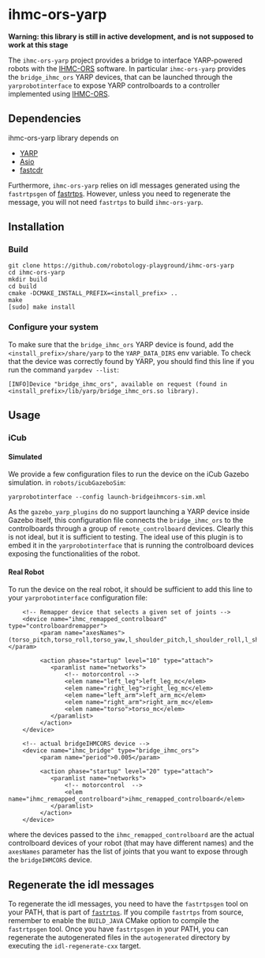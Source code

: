 
ihmc-ors-yarp
=============

**Warning: this library is still in active development, and is not supposed to work at this stage**

The `ihmc-ors-yarp` project provides a bridge to interface YARP-powered robots with the [IHMC-ORS](https://github.com/ihmcrobotics/ihmc-open-robotics-software) software.
In particular `ihmc-ors-yarp` provides the `bridge_ihmc_ors` YARP devices, that can be launched through the `yarprobotinterface` to expose YARP controlboards to a controller
implemented using  [IHMC-ORS](https://github.com/ihmcrobotics/ihmc-open-robotics-software).

## Dependencies
ihmc-ors-yarp library depends on
 - [YARP](http://www.yarp.it/)
 - [Asio](https://think-async.com/)
 - [fastcdr](https://github.com/eProsima/Fast-CDR)

Furthermore, `ihmc-ors-yarp` relies on idl messages generated using the `fastrtpsgen` of [fastrtps](https://github.com/eProsima/Fast-RTPS).
However, unless you need to regenerate the message, you will not need `fastrtps` to build `ihmc-ors-yarp`.

## Installation
### Build
```shell
git clone https://github.com/robotology-playground/ihmc-ors-yarp
cd ihmc-ors-yarp
mkdir build
cd build
cmake -DCMAKE_INSTALL_PREFIX=<install_prefix> ..
make
[sudo] make install
```

### Configure your system
To make sure that the `bridge_ihmc_ors` YARP device is found, add the `<install_prefix>/share/yarp` to the `YARP_DATA_DIRS` env variable. To check that the device was correctly found by YARP, you should find this line if you run the command `yarpdev --list`: 
~~~
[INFO]Device "bridge_ihmc_ors", available on request (found in <install_prefix>/lib/yarp/bridge_ihmc_ors.so library).
~~~

## Usage

### iCub

#### Simulated
We provide a few configuration files to run the device on the iCub Gazebo simulation. in `robots/icubGazeboSim`:
~~~
yarprobotinterface --config launch-bridgeihmcors-sim.xml
~~~
As the `gazebo_yarp_plugins` do no support launching a YARP device inside Gazebo itself, this configuration file connects
the `bridge_ihmc_ors` to the controlboards through a group of `remote_controlboard` devices. Clearly this is not ideal, but
it is sufficient to testing. The ideal use of this plugin is to embed it in the `yarprobotinterface` that is running the
controlboard devices exposing the functionalities of the robot.

#### Real Robot
To run the device on the real robot, it should be sufficient to add this line to your `yarprobotinterface` configuration file:
~~~
    <!-- Remapper device that selects a given set of joints -->
    <device name="ihmc_remapped_controlboard" type="controlboardremapper">
         <param name="axesNames">(torso_pitch,torso_roll,torso_yaw,l_shoulder_pitch,l_shoulder_roll,l_shoulder_yaw,l_elbow,r_shoulder_pitch,r_shoulder_roll,r_shoulder_yaw,r_elbow,l_hip_pitch,l_hip_roll,l_hip_yaw,l_knee,l_ankle_pitch,l_ankle_roll,r_hip_pitch,r_hip_roll,r_hip_yaw,r_knee,r_ankle_pitch,r_ankle_roll)</param>

         <action phase="startup" level="10" type="attach">
            <paramlist name="networks">
                <!-- motorcontrol -->
                <elem name="left_leg">left_leg_mc</elem>
                <elem name="right_leg">right_leg_mc</elem>
                <elem name="left_arm">left_arm_mc</elem>
                <elem name="right_arm">right_arm_mc</elem>
                <elem name="torso">torso_mc</elem>
            </paramlist>
         </action>
    </device>

    <!-- actual bridgeIHMCORS device -->
    <device name="ihmc_bridge" type="bridge_ihmc_ors">
         <param name="period">0.005</param>

         <action phase="startup" level="20" type="attach">
            <paramlist name="networks">
                <!-- motorcontrol  -->
                <elem name="ihmc_remapped_controlboard">ihmc_remapped_controlboard</elem>
            </paramlist>
         </action>
    </device>
~~~
where the devices passed to the `ihmc_remapped_controlboard` are the actual controlboard devices of your robot (that may have different names) and
the `axesNames` parameter has the list of joints that you want to expose through the `bridgeIHMCORS` device.



## Regenerate the idl messages
To regenerate the idl messages, you need to have the `fastrtpsgen` tool on your PATH, that is part
of [`fastrtps`](https://github.com/eProsima/Fast-RTPS). If you compile `fastrtps` from source, remember
to enable the `BUILD_JAVA` CMake option to compile the `fastrtpsgen` tool.
Once you have `fastrtpsgen` in your PATH,  you can regenerate the autogenerated files in the `autogenerated` directory by executing the `idl-regenerate-cxx` target.
